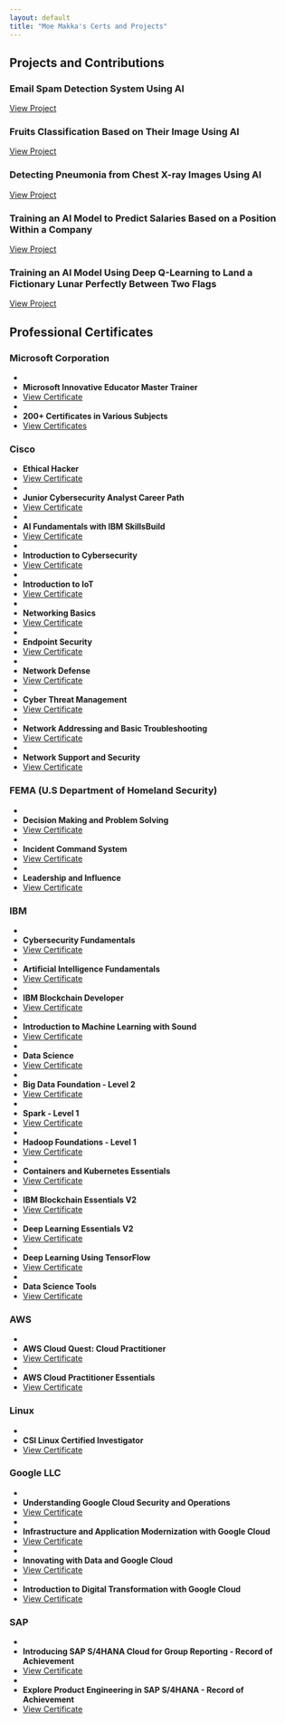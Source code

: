 ```yaml
---
layout: default
title: "Moe Makka's Certs and Projects"
---
```


## Projects and Contributions

### Email Spam Detection System Using AI
[View Project](https://colab.research.google.com/drive/1hWuwvtuNM1cS90kjBFe5byrSt8UqtazQ?usp=sharing)

### Fruits Classification Based on Their Image Using AI
[View Project](https://colab.research.google.com/drive/1CQBh2DF47ReOdxTWjnfWJgAj7a1ImJKC?usp=sharing)

### Detecting Pneumonia from Chest X-ray Images Using AI
[View Project](https://colab.research.google.com/drive/19DAcjSOVOyNtzRS4HfYtzbUdPRYqCPcb?usp=sharing)

### Training an AI Model to Predict Salaries Based on a Position Within a Company
[View Project](https://colab.research.google.com/drive/18Hip2TrmQ3pp9Rx2nWLcJYKYcshWC5vR?usp=sharing)

### Training an AI Model Using Deep Q-Learning to Land a Fictionary Lunar Perfectly Between Two Flags
[View Project](https://colab.research.google.com/drive/1d9kvRyPKG1Mctz7jyoSJrJjIVXF0rFuL?usp=sharing)

## Professional Certificates

### Microsoft Corporation
*
* **Microsoft Innovative Educator Master Trainer**
* [View Certificate](https://1drv.ms/b/s!AkcpPMPB7n5yiFXHlCBPJkQPrHCV?e=1pqDHO)
*
* **200+ Certificates in Various Subjects**
* [View Certificates](https://1drv.ms/b/s!AkcpPMPB7n5yiFYGGXHeYffXQt9R)

### Cisco
* **Ethical Hacker**
* [View Certificate](https://www.credly.com/badges/33abc0a0-301c-457f-b0e4-5f8786a7b3e8/public_url)
*
* **Junior Cybersecurity Analyst Career Path**
* [View Certificate](https://www.credly.com/badges/5bf45182-ca1d-48e9-844d-84e3ca40d2a1)
*
* **AI Fundamentals with IBM SkillsBuild**
* [View Certificate](https://www.credly.com/badges/e0a0cd75-5330-4bfb-9804-bee0a161c64c)
*
* **Introduction to Cybersecurity**
* [View Certificate](https://www.credly.com/badges/23880dbe-dda8-403b-90a9-9f93a17288c3)
*
* **Introduction to IoT**
* [View Certificate](https://www.credly.com/badges/d9ea34b1-6762-41de-b5c8-7d14bd46564f)
*
* **Networking Basics**
* [View Certificate](https://www.credly.com/badges/9b4d7f0e-24e6-4598-85ea-ac30bb302fa2)
*
* **Endpoint Security**
* [View Certificate](https://www.credly.com/badges/bc610df6-33d1-47c6-96af-89b57b6d365a)
*
* **Network Defense**
* [View Certificate](https://www.credly.com/badges/a5ec4c86-e108-421a-ab36-586898788033)
*
* **Cyber Threat Management**
* [View Certificate](https://www.credly.com/badges/6c5c3373-56f8-4b12-9c16-9e7bf4208f2c)
*
* **Network Addressing and Basic Troubleshooting**
* [View Certificate](https://www.credly.com/badges/b2e4c405-8d75-413f-bba5-d2f24c8450be)
*
* **Network Support and Security**
* [View Certificate](https://www.credly.com/badges/1b32d145-8a13-47fb-b051-21cebefc4537)

### FEMA (U.S Department of Homeland Security)
*
* **Decision Making and Problem Solving**
* [View Certificate](https://1drv.ms/b/s!AkcpPMPB7n5yiGvdvJujd0X28_3B?e=djuUUe)
*
* **Incident Command System**
* [View Certificate](https://1drv.ms/b/s!AkcpPMPB7n5yiG3vyVAAsKOzXM2X?e=FIsCuG)
*
* **Leadership and Influence**
* [View Certificate](https://1drv.ms/b/s!AkcpPMPB7n5yiG8l80XwJSqC4kUY?e=JZ3sRb)

### IBM
*
* **Cybersecurity Fundamentals**
* [View Certificate](https://www.credly.com/badges/05c98bb6-8dbe-4208-88cc-925f19403b6e)
*
* **Artificial Intelligence Fundamentals**
* [View Certificate](https://www.credly.com/badges/e83e6ec3-7567-4a4f-b792-465c52a3714a)
*
* **IBM Blockchain Developer**
* [View Certificate](https://www.youracclaim.com/badges/86d8d227-39a8-462c-9695-e7d7f47e9f0a/public_url)
*
* **Introduction to Machine Learning with Sound**
* [View Certificate](https://www.youracclaim.com/badges/a3ab7ef4-fdfa-4893-aa0c-bd7378385ff4/public_url)
*
* **Data Science**
* [View Certificate](https://www.youracclaim.com/badges/05e1cf93-c1d2-4c5e-9166-23e422f34b15/public_url)
*
* **Big Data Foundation - Level 2**
* [View Certificate](https://www.youracclaim.com/badges/e26cac3a-99e6-41c1-af90-d485728b8182/public_url)
*
* **Spark - Level 1**
* [View Certificate](https://www.youracclaim.com/badges/ed225232-64ee-4025-a826-4128bb97557a/public_url)
*
* **Hadoop Foundations - Level 1**
* [View Certificate](https://www.youracclaim.com/badges/aed43b35-dc09-4258-88ae-7082884befbd/public_url)
*
* **Containers and Kubernetes Essentials**
* [View Certificate](https://www.youracclaim.com/badges/aa5f67b9-e981-4884-aea9-5c8b0a722baa/public_url)
*
* **IBM Blockchain Essentials V2**
* [View Certificate](https://www.youracclaim.com/badges/a2536129-3b72-4c04-8399-bb134be6b906/public_url)
*
* **Deep Learning Essentials V2**
* [View Certificate](https://www.youracclaim.com/badges/ddf39357-7c57-45c9-bdc5-d7596571e345/public_url)
*
* **Deep Learning Using TensorFlow**
* [View Certificate](https://www.youracclaim.com/badges/68ffa90a-b59b-4ab2-bcfa-a411a599695d/public_url)
*
* **Data Science Tools**
* [View Certificate](https://www.credly.com/badges/aaa5440b-5002-4971-893a-f89b0fe7dca5c)

### AWS
*
* **AWS Cloud Quest: Cloud Practitioner**
* [View Certificate](https://www.credly.com/badges/5f7e10a0-96c4-41e3-a809-12ce25b6e395)
*
* **AWS Cloud Practitioner Essentials**
* [View Certificate](https://1drv.ms/b/s!AkcpPMPB7n5yiGplq4dKFcssfr2F?e=XYcrcN)

### Linux
*
* **CSI Linux Certified Investigator**
* [View Certificate](https://1drv.ms/b/s!AkcpPMPB7n5ykkZLFg0K6KugUnQ6?e=9SiYwQ)

### Google LLC
*
* **Understanding Google Cloud Security and Operations**
* [View Certificate](https://www.cloudskillsboost.google/public_profiles/9e611150-0213-4b2f-b671-320d1fc56c76/badges/1595367)
*
* **Infrastructure and Application Modernization with Google Cloud**
* [View Certificate](https://www.cloudskillsboost.google/public_profiles/9e611150-0213-4b2f-b671-320d1fc56c76/badges/1595361)
*
* **Innovating with Data and Google Cloud**
* [View Certificate](https://www.cloudskillsboost.google/public_profiles/9e611150-0213-4b2f-b671-320d1fc56c76/badges/1595244)
*
* **Introduction to Digital Transformation with Google Cloud**
* [View Certificate](https://www.cloudskillsboost.google/public_profiles/9e611150-0213-4b2f-b671-320d1fc56c76/badges/1592240)

### SAP
*
* **Introducing SAP S/4HANA Cloud for Group Reporting - Record of Achievement**
* [View Certificate](https://www.credly.com/badges/79216b15-93ef-4ee3-99c8-11bc2368a01e)
*
* **Explore Product Engineering in SAP S/4HANA - Record of Achievement**
* [View Certificate](https://www.credly.com/badges/db663116-53d1-4d71-aa2f-33354b697680)
